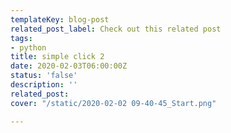 ```yaml
---
templateKey: blog-post
related_post_label: Check out this related post
tags:
- python
title: simple click 2
date: 2020-02-03T06:00:00Z
status: 'false'
description: ''
related_post:
cover: "/static/2020-02-02 09-40-45_Start.png"

---
```

